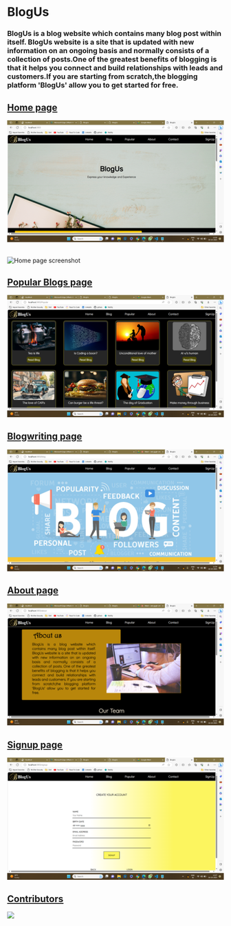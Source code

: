 # BlogUs
### BlogUs is a blog website which contains many blog post within itself. BlogUs website is a site that is updated with new information on an ongoing basis and normally consists of a collection of posts.One of the greatest benefits of blogging is that it helps you connect and build relationships with leads and customers.If you are starting from scratch,the blogging platform 'BlogUs' allow you to get started for free.


## <u>Home page</u>
![Home page screenshot](./src/home1.png)
<br/> <br/>

![Home page screenshot](./src/home2.png)

## <u>Popular Blogs page

![Popular page screenshot](./src/popular.png)

## <u>Blogwriting page

![Signup page screenshot](./src/blogwriting.png)

## <u>About page

![Signup page screenshot](./src/about.png)

## <u>Signup page

![Signup page screenshot](./src/signup.png)

## Contributors

<a href="https://github.com/noorshaikh123/ICP5-react-project--Blogex/graphs/contributors">
  <img src="https://contrib.rocks/image?repo=noorshaikh123/ICP5-react-project--Blogex" />
</a>